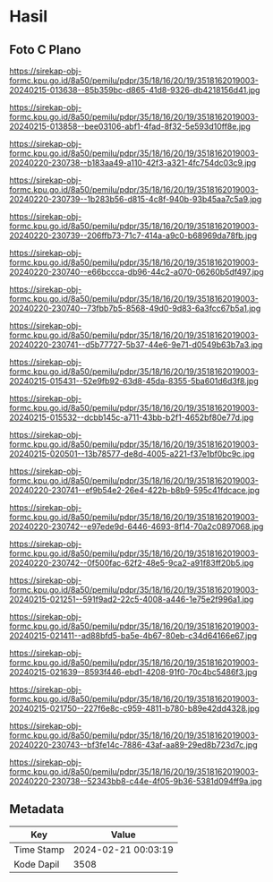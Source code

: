 # Hasil

## Foto C Plano

https://sirekap-obj-formc.kpu.go.id/8a50/pemilu/pdpr/35/18/16/20/19/3518162019003-20240215-013638--85b359bc-d865-41d8-9326-db4218156d41.jpg

https://sirekap-obj-formc.kpu.go.id/8a50/pemilu/pdpr/35/18/16/20/19/3518162019003-20240215-013858--bee03106-abf1-4fad-8f32-5e593d10ff8e.jpg

https://sirekap-obj-formc.kpu.go.id/8a50/pemilu/pdpr/35/18/16/20/19/3518162019003-20240220-230738--b183aa49-a110-42f3-a321-4fc754dc03c9.jpg

https://sirekap-obj-formc.kpu.go.id/8a50/pemilu/pdpr/35/18/16/20/19/3518162019003-20240220-230739--1b283b56-d815-4c8f-940b-93b45aa7c5a9.jpg

https://sirekap-obj-formc.kpu.go.id/8a50/pemilu/pdpr/35/18/16/20/19/3518162019003-20240220-230739--206ffb73-71c7-414a-a9c0-b68969da78fb.jpg

https://sirekap-obj-formc.kpu.go.id/8a50/pemilu/pdpr/35/18/16/20/19/3518162019003-20240220-230740--e66bccca-db96-44c2-a070-06260b5df497.jpg

https://sirekap-obj-formc.kpu.go.id/8a50/pemilu/pdpr/35/18/16/20/19/3518162019003-20240220-230740--73fbb7b5-8568-49d0-9d83-6a3fcc67b5a1.jpg

https://sirekap-obj-formc.kpu.go.id/8a50/pemilu/pdpr/35/18/16/20/19/3518162019003-20240220-230741--d5b77727-5b37-44e6-9e71-d0549b63b7a3.jpg

https://sirekap-obj-formc.kpu.go.id/8a50/pemilu/pdpr/35/18/16/20/19/3518162019003-20240215-015431--52e9fb92-63d8-45da-8355-5ba601d6d3f8.jpg

https://sirekap-obj-formc.kpu.go.id/8a50/pemilu/pdpr/35/18/16/20/19/3518162019003-20240215-015532--dcbb145c-a711-43bb-b2f1-4652bf80e77d.jpg

https://sirekap-obj-formc.kpu.go.id/8a50/pemilu/pdpr/35/18/16/20/19/3518162019003-20240215-020501--13b78577-de8d-4005-a221-f37e1bf0bc9c.jpg

https://sirekap-obj-formc.kpu.go.id/8a50/pemilu/pdpr/35/18/16/20/19/3518162019003-20240220-230741--ef9b54e2-26e4-422b-b8b9-595c41fdcace.jpg

https://sirekap-obj-formc.kpu.go.id/8a50/pemilu/pdpr/35/18/16/20/19/3518162019003-20240220-230742--e97ede9d-6446-4693-8f14-70a2c0897068.jpg

https://sirekap-obj-formc.kpu.go.id/8a50/pemilu/pdpr/35/18/16/20/19/3518162019003-20240220-230742--0f500fac-62f2-48e5-9ca2-a91f83ff20b5.jpg

https://sirekap-obj-formc.kpu.go.id/8a50/pemilu/pdpr/35/18/16/20/19/3518162019003-20240215-021251--591f9ad2-22c5-4008-a446-1e75e2f996a1.jpg

https://sirekap-obj-formc.kpu.go.id/8a50/pemilu/pdpr/35/18/16/20/19/3518162019003-20240215-021411--ad88bfd5-ba5e-4b67-80eb-c34d64166e67.jpg

https://sirekap-obj-formc.kpu.go.id/8a50/pemilu/pdpr/35/18/16/20/19/3518162019003-20240215-021639--8593f446-ebd1-4208-91f0-70c4bc5486f3.jpg

https://sirekap-obj-formc.kpu.go.id/8a50/pemilu/pdpr/35/18/16/20/19/3518162019003-20240215-021750--227f6e8c-c959-4811-b780-b89e42dd4328.jpg

https://sirekap-obj-formc.kpu.go.id/8a50/pemilu/pdpr/35/18/16/20/19/3518162019003-20240220-230743--bf3fe14c-7886-43af-aa89-29ed8b723d7c.jpg

https://sirekap-obj-formc.kpu.go.id/8a50/pemilu/pdpr/35/18/16/20/19/3518162019003-20240220-230738--52343bb8-c44e-4f05-9b36-5381d094ff9a.jpg


## Metadata

| Key        | Value               |
| ---------- | ------------------- |
| Time Stamp | 2024-02-21 00:03:19 |
| Kode Dapil | 3508                |



